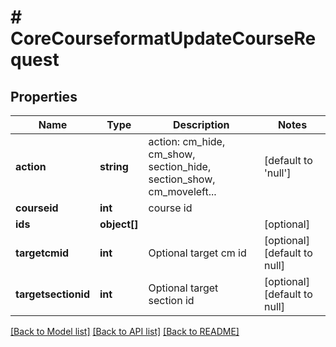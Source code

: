 # # CoreCourseformatUpdateCourseRequest

## Properties

Name | Type | Description | Notes
------------ | ------------- | ------------- | -------------
**action** | **string** | action: cm_hide, cm_show, section_hide, section_show, cm_moveleft... | [default to 'null']
**courseid** | **int** | course id |
**ids** | **object[]** |  | [optional]
**targetcmid** | **int** | Optional target cm id | [optional] [default to null]
**targetsectionid** | **int** | Optional target section id | [optional] [default to null]

[[Back to Model list]](../../README.md#models) [[Back to API list]](../../README.md#endpoints) [[Back to README]](../../README.md)
